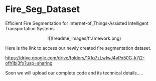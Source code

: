 # Fire_Seg_Dataset
Efficient Fire Segmentation for Internet-of_Things-Assisted Intelligent Transportation Systems 

<p align="center">
![](readme_images/framework.png)
</p>

Here is the link to access our newly created fire segmentation dataset.

https://drive.google.com/drive/folders/1Xfq7zLwIwJ4vPx50G-k7j2-ofh1bj3fx?usp=sharing 

Soon we will upload our complete code and its technical details.....
